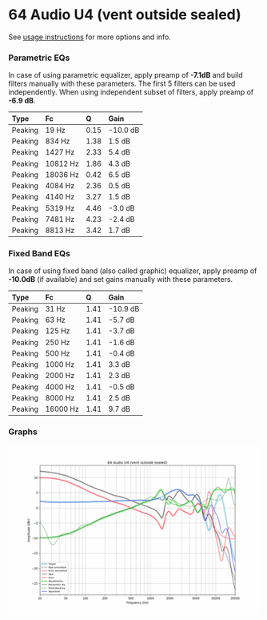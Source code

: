 # 64 Audio U4 (vent outside sealed)
See [usage instructions](https://github.com/jaakkopasanen/AutoEq#usage) for more options and info.

### Parametric EQs
In case of using parametric equalizer, apply preamp of **-7.1dB** and build filters manually
with these parameters. The first 5 filters can be used independently.
When using independent subset of filters, apply preamp of **-6.9 dB**.

| Type    | Fc       |    Q | Gain     |
|:--------|:---------|:-----|:---------|
| Peaking | 19 Hz    | 0.15 | -10.0 dB |
| Peaking | 834 Hz   | 1.38 | 1.5 dB   |
| Peaking | 1427 Hz  | 2.33 | 5.4 dB   |
| Peaking | 10812 Hz | 1.86 | 4.3 dB   |
| Peaking | 18036 Hz | 0.42 | 6.5 dB   |
| Peaking | 4084 Hz  | 2.36 | 0.5 dB   |
| Peaking | 4140 Hz  | 3.27 | 1.5 dB   |
| Peaking | 5319 Hz  | 4.46 | -3.0 dB  |
| Peaking | 7481 Hz  | 4.23 | -2.4 dB  |
| Peaking | 8813 Hz  | 3.42 | 1.7 dB   |

### Fixed Band EQs
In case of using fixed band (also called graphic) equalizer, apply preamp of **-10.0dB**
(if available) and set gains manually with these parameters.

| Type    | Fc       |    Q | Gain     |
|:--------|:---------|:-----|:---------|
| Peaking | 31 Hz    | 1.41 | -10.9 dB |
| Peaking | 63 Hz    | 1.41 | -5.7 dB  |
| Peaking | 125 Hz   | 1.41 | -3.7 dB  |
| Peaking | 250 Hz   | 1.41 | -1.6 dB  |
| Peaking | 500 Hz   | 1.41 | -0.4 dB  |
| Peaking | 1000 Hz  | 1.41 | 3.3 dB   |
| Peaking | 2000 Hz  | 1.41 | 2.3 dB   |
| Peaking | 4000 Hz  | 1.41 | -0.5 dB  |
| Peaking | 8000 Hz  | 1.41 | 2.5 dB   |
| Peaking | 16000 Hz | 1.41 | 9.7 dB   |

### Graphs
![](./64%20Audio%20U4%20(vent%20outside%20sealed).png)